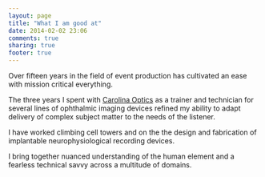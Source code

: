 ```yaml
---
layout: page
title: "What I am good at"
date: 2014-02-02 23:06
comments: true
sharing: true
footer: true
---
```

Over fifteen years in the field of event production has cultivated an ease with mission critical everything.

The three years I spent with <a href="http://www.carolinaoptics.com">Carolina Optics</a> as a trainer and technician for several lines of ophthalmic imaging devices refined my ability to adapt delivery of complex subject matter to the needs of the listener.

I have worked climbing cell towers and on the the design and fabrication of implantable neurophysiological recording devices.

I bring together nuanced understanding of the human element and a fearless technical savvy across a multitude of domains.
